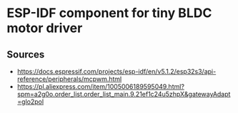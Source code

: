 # ESP-IDF component for tiny BLDC motor driver

## Sources
* https://docs.espressif.com/projects/esp-idf/en/v5.1.2/esp32s3/api-reference/peripherals/mcpwm.html
* https://pl.aliexpress.com/item/1005006189595049.html?spm=a2g0o.order_list.order_list_main.9.21ef1c24u5zhpX&gatewayAdapt=glo2pol
